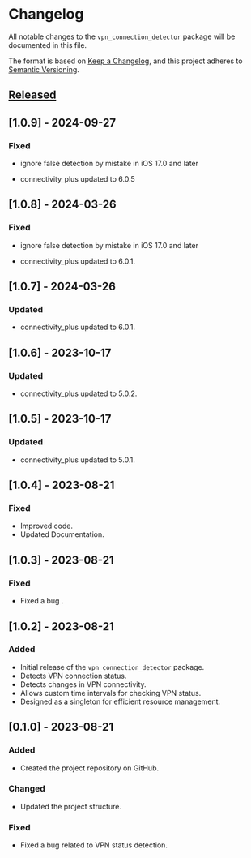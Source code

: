 # Changelog

All notable changes to the `vpn_connection_detector` package will be documented in this file.

The format is based on [Keep a Changelog](https://keepachangelog.com/en/1.0.0/),
and this project adheres to [Semantic Versioning](https://semver.org/spec/v2.0.0.html).

## [Released]


## [1.0.9] - 2024-09-27
### Fixed
- ignore false detection by mistake in iOS 17.0 and later

- connectivity_plus updated to 6.0.5

## [1.0.8] - 2024-03-26
### Fixed
- ignore false detection by mistake in iOS 17.0 and later

- connectivity_plus updated to 6.0.1.

## [1.0.7] - 2024-03-26
### Updated

- connectivity_plus updated to 6.0.1.

## [1.0.6] - 2023-10-17
### Updated

- connectivity_plus updated to 5.0.2.

## [1.0.5] - 2023-10-17
### Updated

- connectivity_plus updated to 5.0.1.

## [1.0.4] - 2023-08-21
### Fixed

- Improved code.
- Updated Documentation.

## [1.0.3] - 2023-08-21
### Fixed

- Fixed a bug .
## [1.0.2] - 2023-08-21

### Added

- Initial release of the `vpn_connection_detector` package.
- Detects VPN connection status.
- Detects changes in VPN connectivity.
- Allows custom time intervals for checking VPN status.
- Designed as a singleton for efficient resource management.

## [0.1.0] - 2023-08-21

### Added

- Created the project repository on GitHub.

### Changed

- Updated the project structure.

### Fixed

- Fixed a bug related to VPN status detection.

[Released]: https://github.com/bazl-E/vpn_connection_detector/compare/v1.0.0...HEAD
[1.0.0]: https://github.com/bazl-E/vpn_connection_detector/releases/tag/v1.0.0
